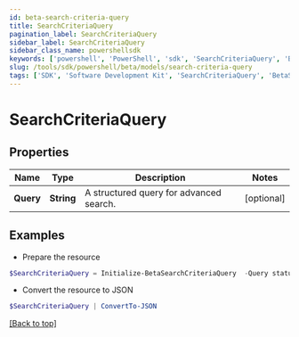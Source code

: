 ```yaml
---
id: beta-search-criteria-query
title: SearchCriteriaQuery
pagination_label: SearchCriteriaQuery
sidebar_label: SearchCriteriaQuery
sidebar_class_name: powershellsdk
keywords: ['powershell', 'PowerShell', 'sdk', 'SearchCriteriaQuery', 'BetaSearchCriteriaQuery'] 
slug: /tools/sdk/powershell/beta/models/search-criteria-query
tags: ['SDK', 'Software Development Kit', 'SearchCriteriaQuery', 'BetaSearchCriteriaQuery']
---
```



# SearchCriteriaQuery

## Properties

Name | Type | Description | Notes
------------ | ------------- | ------------- | -------------
**Query** | **String** | A structured query for advanced search. | [optional] 

## Examples

- Prepare the resource
```powershell
$SearchCriteriaQuery = Initialize-BetaSearchCriteriaQuery  -Query status:active
```

- Convert the resource to JSON
```powershell
$SearchCriteriaQuery | ConvertTo-JSON
```


[[Back to top]](#) 

